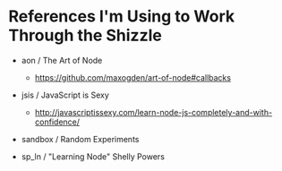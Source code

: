 
References I'm Using to Work Through the Shizzle
================================================

- aon / The Art of Node
  - https://github.com/maxogden/art-of-node#callbacks

- jsis / JavaScript is Sexy
  - http://javascriptissexy.com/learn-node-js-completely-and-with-confidence/

- sandbox / Random Experiments

- sp_ln / "Learning Node" Shelly Powers
